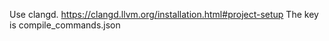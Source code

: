 Use clangd.
https://clangd.llvm.org/installation.html#project-setup
The key is compile_commands.json
